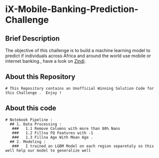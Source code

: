 # iX-Mobile-Banking-Prediction-Challenge

## Brief Description

The objective of this challenge is to build a machine learning model to predict if individuals across Africa and around the world use mobile or internet banking., have a look on [Zindi](https://zindi.africa/competitions/ix-mobile-banking-prediction-challenge). 

## About this Repository

```
# This Repository contains an Unofficial Winning Solution Code for this Challenge .  Enjoy !
```

## About this code

```
# Notebook Pipeline : 
  ## 1. Data Processing : 
   ###   1.1 Remove Columns with more than 80% Nans 
   ###   1.2 Fillna FQ Features with -1 
   ###   1.3 Fillna Age With Mean Age .
  ## 2. Modeling : 
   ###   I trained an LGBM Model on each region separetaly so this well help our model to generalize well    
```



